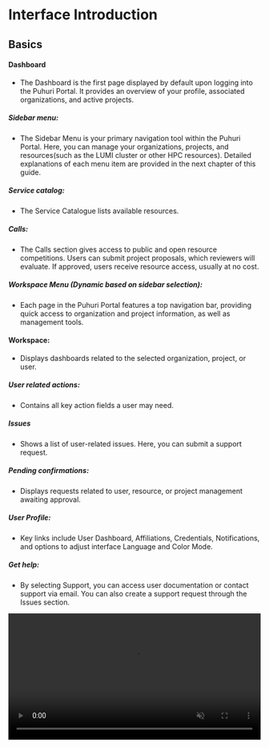 # Interface Introduction

## Basics

#### Dashboard 
-  The Dashboard is the first page displayed by default upon logging into the Puhuri Portal. It provides an overview of your profile, associated organizations, and active projects.

##### Sidebar menu:
-  The Sidebar Menu is your primary navigation tool within the Puhuri Portal. Here, you can manage your organizations, projects, and resources(such as the LUMI cluster or other HPC resources).  Detailed explanations of each menu item are provided in the next chapter of this guide.

##### Service catalog:
-  The Service Catalogue lists available resources.
  
##### Calls:
-  The Calls section gives access to public and open resource competitions. Users can submit project proposals, which reviewers will evaluate. If approved, users receive resource access, usually at no cost.
  
##### Workspace Menu (Dynamic based on sidebar selection):
- Each page in the Puhuri Portal features a top navigation bar, providing quick access to organization and project information, as well as management tools.

#### Workspace: 
- Displays dashboards related to the selected organization, project, or user.

##### User related actions:
- Contains all key action fields a user may need.

##### Issues 
- Shows a list of user-related issues. Here, you can submit a support request.

##### Pending confirmations:
- Displays requests related to user, resource, or project management awaiting approval.

##### User Profile:
- Key links include User Dashboard, Affiliations, Credentials, Notifications, and options to adjust interface Language and Color Mode.


##### Get help: 
- By selecting Support, you can access user documentation or contact support via email. You can also create a support request through the Issues section.


<video controls width="100%" autoplay="true" muted loop >
  <source src="../../assets/videos/interface-basics.mp4" type="video/mp4">
</video>
